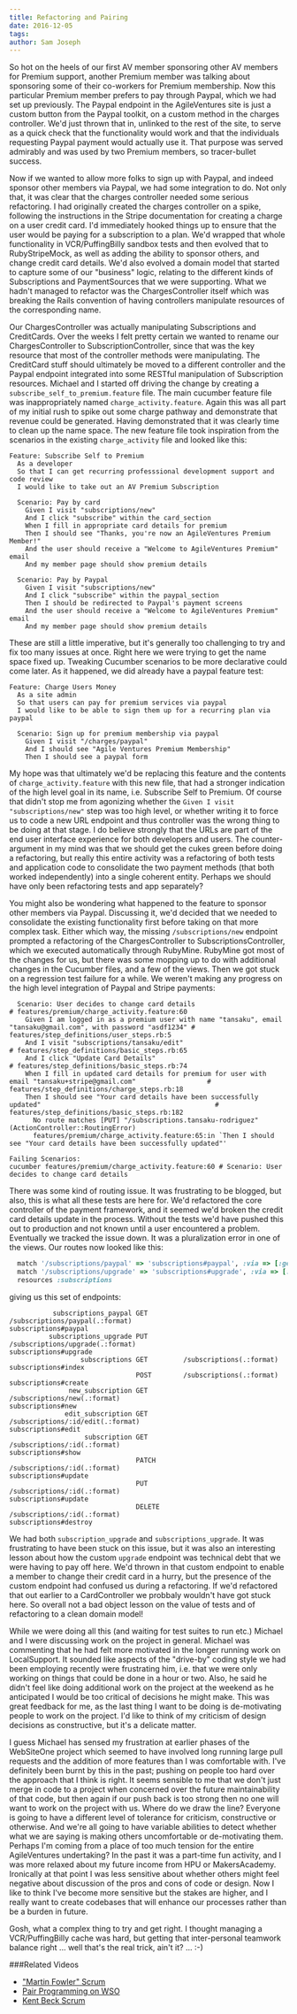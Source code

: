 ```yaml
---
title: Refactoring and Pairing
date: 2016-12-05
tags: 
author: Sam Joseph
---
```


So hot on the heels of our first AV member sponsoring other AV members for Premium support, another Premium member was talking about sponsoring some of their co-workers for Premium membership.  Now this particular Premium member prefers to pay through Paypal, which we had set up previously.  The Paypal endpoint in the AgileVentures site is just a custom button from the Paypal toolkit, on a custom method in the charges controller.  We'd just thrown that in, unlinked to the rest of the site, to serve as a quick check that the functionality would work and that the individuals requesting Paypal payment would actually use it.  That purpose was served admirably and was used by two Premium members, so tracer-bullet success.

Now if we wanted to allow more folks to sign up with Paypal, and indeed sponsor other members via Paypal, we had some integration to do.  Not only that, it was clear that the charges controller needed some serious refactoring.  I had originally created the charges controller on a spike, following the instructions in the Stripe documentation for creating a charge on a user credit card.  I'd immediately hooked things up to ensure that the user would be paying for a subscription to a plan.  We'd wrapped that whole functionality in VCR/PuffingBilly sandbox tests and then evolved that to RubyStripeMock, as well as adding the ability to sponsor others, and change credit card details.  We'd also evolved a domain model that started to capture some of our "business" logic, relating to the different kinds of Subscriptions and PaymentSources that we were supporting.  What we hadn't managed to refactor was the ChargesController itself which was breaking the Rails convention of having controllers manipulate resources of the corresponding name.

Our ChargesController was actually manipulating Subscriptions and CreditCards.  Over the weeks I felt pretty certain we wanted to rename our ChargesController to SubscriptionController, since that was the key resource that most of the controller methods were manipulating.  The CreditCard stuff should ultimately be moved to a different controller and the Paypal endpoint integrated into some RESTful manipulation of Subscription resources.  Michael and I started off driving the change by creating a `subscribe_self_to_premium.feature` file.  The main cucumber feature file was inappropriately named `charge_activity.feature`.  Again this was all part of my initial rush to spike out some charge pathway and demonstrate that revenue could be generated.  Having demonstrated that it was clearly time to clean up the name space.  The new feature file took inspiration from the scenarios in the existing `charge_activity` file and looked like this:

```gherkin
Feature: Subscribe Self to Premium
  As a developer
  So that I can get recurring professsional development support and code review
  I would like to take out an AV Premium Subscription

  Scenario: Pay by card
    Given I visit "subscriptions/new"
    And I click "subscribe" within the card_section
    When I fill in appropriate card details for premium
    Then I should see "Thanks, you're now an AgileVentures Premium Member!"
    And the user should receive a "Welcome to AgileVentures Premium" email
    And my member page should show premium details

  Scenario: Pay by Paypal
    Given I visit "subscriptions/new"
    And I click "subscribe" within the paypal_section
    Then I should be redirected to Paypal's payment screens
    And the user should receive a "Welcome to AgileVentures Premium" email
    And my member page should show premium details
```

These are still a little imperative, but it's generally too challenging to try and fix too many issues at once.  Right here we were trying to get the name space fixed up.  Tweaking Cucumber scenarios to be more declarative could come later.  As it happened, we did already have a paypal feature test:

```gherkin
Feature: Charge Users Money
  As a site admin
  So that users can pay for premium services via paypal
  I would like to be able to sign them up for a recurring plan via paypal

  Scenario: Sign up for premium membership via paypal
    Given I visit "/charges/paypal"
    And I should see "Agile Ventures Premium Membership"
    Then I should see a paypal form
```

My hope was that ultimately we'd be replacing this feature and the contents of `charge_activity.feature` with this new file, that had a stronger indication of the high level goal in its name, i.e. Subscribe Self to Premium.  Of course that didn't stop me from agonizing whether the `Given I visit "subscriptions/new"` step was too high level, or whether writing it to force us to code a new URL endpoint and thus controller was the wrong thing to be doing at that stage.  I do believe strongly that the URLs are part of the end user interface experience for both developers and users.  The counter-argument in my mind was that we should get the cukes green before doing a refactoring, but really this entire activity was a refactoring of both tests and application code to consolidate the two payment methods (that both worked independently) into a single coherent entity.  Perhaps we should have only been refactoring tests and app separately?  

You might also be wondering what happened to the feature to sponsor other members via Paypal.  Discussing it, we'd decided that we needed to consolidate the existing functionality first before taking on that more complex task.  Either which way, the missing `/subscriptions/new` endpoint prompted a refactoring of the ChargesController to SubscriptionsController, which we executed automatically through RubyMine. RubyMine got most of the changes for us, but there was some mopping up to do with additional changes in the Cucumber files, and a few of the views.  Then we got stuck on a regression test failure for a while.  We weren't making any progress on the high level integration of Paypal and Stripe payments:

```
  Scenario: User decides to change card details                                                                     # features/premium/charge_activity.feature:60
    Given I am logged in as a premium user with name "tansaku", email "tansaku@gmail.com", with password "asdf1234" # features/step_definitions/user_steps.rb:5
    And I visit "subscriptions/tansaku/edit"                                                                        # features/step_definitions/basic_steps.rb:65
    And I click "Update Card Details"                                                                               # features/step_definitions/basic_steps.rb:74
    When I fill in updated card details for premium for user with email "tansaku+stripe@gmail.com"                  # features/step_definitions/charge_steps.rb:18
    Then I should see "Your card details have been successfully updated"                                            # features/step_definitions/basic_steps.rb:182
      No route matches [PUT] "/subscriptions.tansaku-rodriguez" (ActionController::RoutingError)
      features/premium/charge_activity.feature:65:in `Then I should see "Your card details have been successfully updated"'

Failing Scenarios:
cucumber features/premium/charge_activity.feature:60 # Scenario: User decides to change card details
```

There was some kind of routing issue.  It was frustrating to be blogged, but also, this is what all these tests are here for.  We'd refactored the core controller of the payment framework, and it seemed we'd broken the credit card details update in the process.  Without the tests we'd have pushed this out to production and not known until a user encountered a problem.  Eventually we tracked the issue down.  It was a pluralization error in one of the views.  Our routes now looked like this:

```rb
  match '/subscriptions/paypal' => 'subscriptions#paypal', :via => [:get]
  match '/subscriptions/upgrade' => 'subscriptions#upgrade', :via => [:put]
  resources :subscriptions
```

giving us this set of endpoints:

```
           subscriptions_paypal GET         /subscriptions/paypal(.:format)                             subscriptions#paypal
          subscriptions_upgrade PUT         /subscriptions/upgrade(.:format)                            subscriptions#upgrade
                  subscriptions GET         /subscriptions(.:format)                                    subscriptions#index
                                POST        /subscriptions(.:format)                                    subscriptions#create
               new_subscription GET         /subscriptions/new(.:format)                                subscriptions#new
              edit_subscription GET         /subscriptions/:id/edit(.:format)                           subscriptions#edit
                   subscription GET         /subscriptions/:id(.:format)                                subscriptions#show
                                PATCH       /subscriptions/:id(.:format)                                subscriptions#update
                                PUT         /subscriptions/:id(.:format)                                subscriptions#update
                                DELETE      /subscriptions/:id(.:format)                                subscriptions#destroy
```
We had both `subscription_upgrade` and `subscriptions_upgrade`.  It was frustrating to have been stuck on this issue, but it was also an interesting lesson about how the custom `upgrade` endpoint was technical debt that we were having to pay off here.  We'd thrown in that custom endpoint to enable a member to change their credit card in a hurry, but the presence of the custom endpoint had confused us during a refactoring.  If we'd refactored that out earlier to a CardController we probbaly wouldn't have got stuck here.  So overall not a bad object lesson on the value of tests and of refactoring to a clean domain model!

While we were doing all this (and waiting for test suites to run etc.) Michael and I were discussing work on the project in general.  Michael was commenting that he had felt more motivated in the longer running work on LocalSupport.  It sounded like aspects of the "drive-by" coding style we had been employing recently were frustrating him, i.e. that we were only working on things that could be done in a hour or two.  Also, he said he didn't feel like doing additional work on the project at the weekend as he anticipated I would be too critical of decisions he might make.  This was great feedback for me, as the last thing I want to be doing is de-motivating people to work on the project.  I'd like to think of my criticism of design decisions as constructive, but it's a delicate matter.

I guess Michael has sensed my frustration at earlier phases of the WebSiteOne project which seemed to have involved long running large pull requests and the addition of more features than I was comfortable with.  I've definitely been burnt by this in the past; pushing on people too hard over the approach that I think is right.  It seems sensible to me that we don't just merge in code to a project when concerned over the future maintainability of that code, but then again if our push back is too strong then no one will want to work on the project with us.  Where do we draw the line?  Everyone is going to have a different level of tolerance for criticism, constructive or otherwise.   And we're all going to have variable abilities to detect whether what we are saying is making others uncomfortable or de-motivating them.  Perhaps I'm coming from a place of too much tension for the entire AgileVentures undertaking?  In the past it was a part-time fun activity, and I was more relaxed about my future income from HPU or MakersAcademy.  Ironically at that point I was less sensitive about whether others might feel negative about discussion of the pros and cons of code or design.  Now I like to think I've become more sensitive but the stakes are higher, and I really want to create codebases that will enhance our processes rather than be a burden in future.

Gosh, what a complex thing to try and get right.  I thought managing a VCR/PuffingBilly cache was hard, but getting that inter-personal teamwork balance right ... well that's the real trick, ain't it? ... :-)

###Related Videos

* ["Martin Fowler" Scrum](https://www.youtube.com/watch?v=OfvuX1rNtu0)
* [Pair Programming on WSO](https://www.youtube.com/watch?v=Q36xbc8pUZ4)
* [Kent Beck Scrum](https://www.youtube.com/watch?v=3BVth-ZXJk8)
